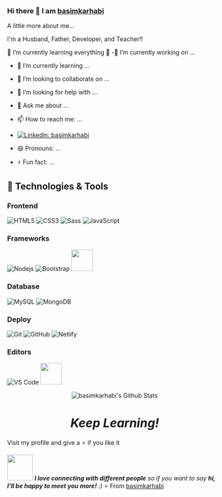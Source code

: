 ### Hi there 👋 I am [basimkarhabi](https://basimkarhabi.github.io)


A little more about me... 

I'm a Husband, Father, Developer, and Teacher!!

🌱 I’m currently learning everything 🤣
-🔭 I’m currently working on ...
- 🌱 I’m currently learning ...
- 👯 I’m looking to collaborate on ...
- 🤔 I’m looking for help with ...
- 💬 Ask me about ...
- 📫 How to reach me: ...

-  [![Linkedin: basimkarhabi](https://img.shields.io/badge/-basimkarhabi-blue?style=flat-square&logo=Linkedin&logoColor=white&link=https://www.linkedin.com/in/thaianebraga/)](https://www.linkedin.com/in/mohammad-basem-karha-bi-b1a14611a/)

- 😄 Pronouns: ...
- ⚡ Fun fact: ...

## 🔧 Technologies & Tools

### Frontend
![HTML5](https://img.shields.io/badge/-HTML5-%23E44D27?style=flat-square&logo=html5&logoColor=ffffff)
![CSS3](https://img.shields.io/badge/-CSS3-%231572B6?style=flat-square&logo=css3)
![Sass](https://img.shields.io/badge/-Sass-%23CC6699?style=flat-square&logo=sass&logoColor=ffffff)
![JavaScript](https://img.shields.io/badge/-JavaScript-black?style=flat-square&logo=javascript)

### Frameworks
![Nodejs](https://img.shields.io/badge/-Nodejs-black?style=flat-square&logo=Node.js)
![Bootstrap](https://img.shields.io/badge/-Bootstrap-563D7C?style=flat-square&logo=bootstrap)
<code><a href="https://reactjs.org/" target="_blank"><img height="50" src="https://www.vectorlogo.zone/logos/reactjs/reactjs-ar21.svg"></a></code>

### Database
![MySQL](https://img.shields.io/badge/-MySQL-black?style=flat-square&logo=mysql)
![MongoDB](https://img.shields.io/badge/-MongoDB-black?style=flat-square&logo=mongodb)

### Deploy
![Git](https://img.shields.io/badge/-Git-black?style=flat-square&logo=git)
![GitHub](https://img.shields.io/badge/-GitHub-181717?style=flat-square&logo=github)
![Netlify](https://img.shields.io/badge/-Netlify-000000?style=flat-square&logo=netlify)

### Editors
![VS Code](http://img.shields.io/badge/-VS%20Code-007ACC?style=flat-square&logo=visual-studio-code)
<code><a href="https://www.linux.org/" target="_blank"><img height="50" src="https://www.vectorlogo.zone/logos/linux/linux-ar21.svg"></a></code>

<p align="center">
<img align="center" src="https://github-readme-stats.vercel.app/api?username=basimkarhabi&&show_icons=true&theme=radical" alt="basimkarhabi's Github Stats">
</p> 

<h1 align='center'><i>Keep Learning!</i></h1>

Visit my profile and give a ⭐️ if you like it</p>
<img src="https://media.giphy.com/media/LnQjpWaON8nhr21vNW/giphy.gif" width="60"> <em><b>I love connecting with different people</b> so if you want to say <b>hi, I'll be happy to meet you more!</b> :)</em>
⭐️ From [basimkarhabi](https://github.com/basimkarhabi)
